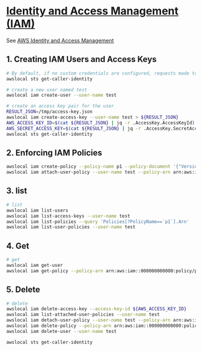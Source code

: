 # [Identity and Access Management (IAM)](https://docs.localstack.cloud/user-guide/aws/iam/)

See [AWS Identity and Access Management](https://docs.aws.amazon.com/IAM/latest/UserGuide/introduction.html)

## 1. Creating IAM Users and Access Keys

```sh
# By default, if no custom credentials are configured, requests made to LocalStack are running under the administrative root user:
awslocal sts get-caller-identity

# create a new user named test
awslocal iam create-user --user-name test

# create an access key pair for the user
RESULT_JSON=/tmp/access-key.json
awslocal iam create-access-key --user-name test > ${RESULT_JSON}
AWS_ACCESS_KEY_ID=$(cat ${RESULT_JSON} | jq -r .AccessKey.AccessKeyId)
AWS_SECRET_ACCESS_KEY=$(cat ${RESULT_JSON} | jq -r .AccessKey.SecretAccessKey)
awslocal sts get-caller-identity
```

## 2. Enforcing IAM Policies

```sh
awslocal iam create-policy --policy-name p1 --policy-document '{"Version":"2012-10-17","Statement":[{"Effect":"Allow","Action":"s3:CreateBucket","Resource":"*"}]}'
awslocal iam attach-user-policy --user-name test --policy-arn arn:aws:iam::000000000000:policy/p1
```

## 3. list 

```sh
# list
awslocal iam list-users
awslocal iam list-access-keys --user-name test
awslocal iam list-policies --query 'Policies[?PolicyName==`p1`].Arn'
awslocal iam list-user-policies --user-name test
```

## 4. Get

```sh
# get
awslocal iam get-user
awslocal iam get-policy --policy-arn arn:aws:iam::000000000000:policy/p1
```

## 5. Delete

```sh
# delete
awslocal iam delete-access-key --access-key-id ${AWS_ACCESS_KEY_ID}
awslocal iam list-attached-user-policies --user-name test
awslocal iam detach-user-policy --user-name test --policy-arn arn:aws:iam::000000000000:policy/p1
awslocal iam delete-policy --policy-arn arn:aws:iam::000000000000:policy/p1
awslocal iam delete-user --user-name test

awslocal sts get-caller-identity
```
